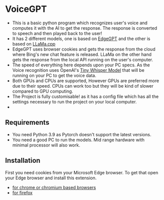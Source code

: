# VoiceGPT

 - This is a basic python program which recognizes user's voice and computes it with the AI to get the response. The response is converted to speech and then played back to the user!
 - It has 2 different models, one is based on [EdgeGPT](https://github.com/acheong08/EdgeGPT) and the other is based on [LLaMa.cpp](https://github.com/ggerganov/llama.cpp)
 - EdgeGPT uses browser cookies and gets the response from the cloud where Bing's new chat feature is released. LLaMa on the other hand gets the response from the local API running on the user's computer.
 - The speed of everything here depends upon your PC specs. As the Voice recognition uses OpenAI's [Tiny Whisper Model](https://github.com/openai/whisper) that will be running on your PC to get the voice data.
 - Both GPUs and CPUs are supported, However GPUs are preferred more due to their speed. CPUs can work too but they will be kind of slower compared to GPU computing.
 - The Project is fully customisable! as it has a config file which has all the settings necessary to run the project on your local computer.
 - 
## Requirements

- You need Python 3.9 as Pytorch doesn't support the latest versions.
- You need a good PC to run the models. Mid range hardware with minimal processor will also work.

## Installation

First you need cookies from your Microsoft Edge browser. To get that open your Edge browser and install this extension.
- [for chrome or chromium based browsers](https://chrome.google.com/webstore/detail/cookie-editor/hlkenndednhfkekhgcdicdfddnkalmdm)
- [for firefox](https://addons.mozilla.org/en-US/firefox/addon/cookie-editor/)
